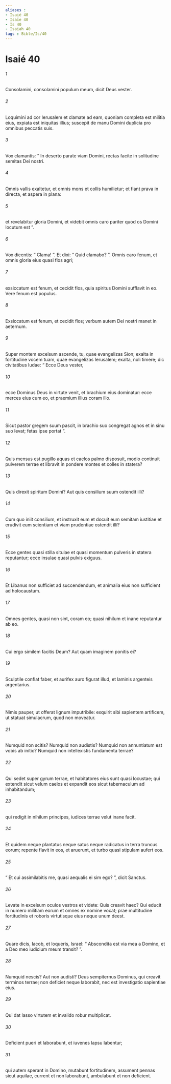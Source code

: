 ```yaml
---
aliases : 
- Isaié 40
- Isaïe 40
- Is 40
- Isaiah 40
tags : Bible/Is/40
---
```


# Isaié 40

###### 1
Consolamini, consolamini populum meum, dicit Deus vester.
###### 2
Loquimini ad cor Ierusalem et clamate ad eam, quoniam completa est militia eius, expiata est iniquitas illius; suscepit de manu Domini duplicia pro omnibus peccatis suis.
###### 3
Vox clamantis: “ In deserto parate viam Domini, rectas facite in solitudine semitas Dei nostri.
###### 4
Omnis vallis exaltetur, et omnis mons et collis humilietur; et fiant prava in directa, et aspera in plana:
###### 5
et revelabitur gloria Domini, et videbit omnis caro pariter quod os Domini locutum est ”.
###### 6
Vox dicentis: “ Clama! ”. Et dixi: “ Quid clamabo? ”. Omnis caro fenum, et omnis gloria eius quasi flos agri;
###### 7
exsiccatum est fenum, et cecidit flos, quia spiritus Domini sufflavit in eo. Vere fenum est populus.
###### 8
Exsiccatum est fenum, et cecidit flos; verbum autem Dei nostri manet in aeternum.
###### 9
Super montem excelsum ascende, tu, quae evangelizas Sion; exalta in fortitudine vocem tuam, quae evangelizas Ierusalem; exalta, noli timere; dic civitatibus Iudae: “ Ecce Deus vester,
###### 10
ecce Dominus Deus in virtute venit, et brachium eius dominatur: ecce merces eius cum eo, et praemium illius coram illo.
###### 11
Sicut pastor gregem suum pascit, in brachio suo congregat agnos et in sinu suo levat; fetas ipse portat ”.
###### 12
Quis mensus est pugillo aquas et caelos palmo disposuit, modio continuit pulverem terrae et libravit in pondere montes et colles in statera?
###### 13
Quis direxit spiritum Domini? Aut quis consilium suum ostendit illi?
###### 14
Cum quo iniit consilium, et instruxit eum et docuit eum semitam iustitiae et erudivit eum scientiam et viam prudentiae ostendit illi?
###### 15
Ecce gentes quasi stilla situlae et quasi momentum pulveris in statera reputantur; ecce insulae quasi pulvis exiguus.
###### 16
Et Libanus non sufficiet ad succendendum, et animalia eius non sufficient ad holocaustum.
###### 17
Omnes gentes, quasi non sint, coram eo; quasi nihilum et inane reputantur ab eo.
###### 18
Cui ergo similem facitis Deum? Aut quam imaginem ponitis ei?
###### 19
Sculptile conflat faber, et aurifex auro figurat illud, et laminis argenteis argentarius.
###### 20
Nimis pauper, ut offerat lignum imputribile: exquirit sibi sapientem artificem, ut statuat simulacrum, quod non moveatur.
###### 21
Numquid non scitis? Numquid non audistis? Numquid non annuntiatum est vobis ab initio? Numquid non intellexistis fundamenta terrae?
###### 22
Qui sedet super gyrum terrae, et habitatores eius sunt quasi locustae; qui extendit sicut velum caelos et expandit eos sicut tabernaculum ad inhabitandum;
###### 23
qui redigit in nihilum principes, iudices terrae velut inane facit.
###### 24
Et quidem neque plantatus neque satus neque radicatus in terra truncus eorum; repente flavit in eos, et aruerunt, et turbo quasi stipulam aufert eos.
###### 25
“ Et cui assimilabitis me, quasi aequalis ei sim ego? ”, dicit Sanctus.
###### 26
Levate in excelsum oculos vestros et videte: Quis creavit haec? Qui educit in numero militiam eorum et omnes ex nomine vocat; prae multitudine fortitudinis et roboris virtutisque eius neque unum deest.
###### 27
Quare dicis, Iacob, et loqueris, Israel: “ Abscondita est via mea a Domino, et a Deo meo iudicium meum transit? ”.
###### 28
Numquid nescis? Aut non audisti? Deus sempiternus Dominus, qui creavit terminos terrae; non deficiet neque laborabit, nec est investigatio sapientiae eius. 
###### 29
Qui dat lasso virtutem et invalido robur multiplicat.
###### 30
Deficient pueri et laborabunt, et iuvenes lapsu labentur;
###### 31
qui autem sperant in Domino, mutabunt fortitudinem, assument pennas sicut aquilae, current et non laborabunt, ambulabunt et non deficient.
